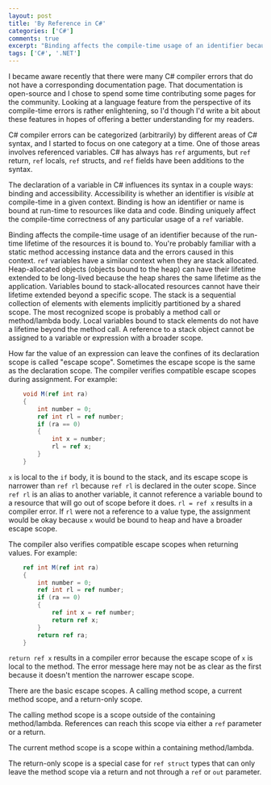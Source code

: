 ```yaml
---
layout: post
title: 'By Reference in C#'
categories: ['C#']
comments: true
excerpt: "Binding affects the compile-time usage of an identifier because of the run-time lifetime of the resources it is bound to."
tags: ['C#', '.NET']
---
```

I became aware recently that there were many C# compiler errors that do not have a corresponding documentation page.  That documentation is open-source and I chose to spend some time contributing some pages for the community. Looking at a language feature from the perspective of its compile-time errors is rather enlightening, so I'd though I'd write a bit about these features in hopes of offering a better understanding for my readers.

C# compiler errors can be categorized (arbitrarily) by different areas of C# syntax, and I started to focus on one category at a time.  One of those areas involves referenced variables.  C# has always has `ref` arguments, but `ref` return, `ref` locals, `ref` structs, and `ref` fields have been additions to the syntax.

The declaration of a variable in C# influences its syntax in a couple ways: binding and accessibility.  Accessibility is whether an identifier is _visible_ at compile-time in a given context.  Binding is how an identifier or name is bound at run-time to resources like data and code.  Binding uniquely affect the compile-time correctness of any particular usage of a `ref` variable.

Binding affects the compile-time usage of an identifier because of the run-time lifetime of the resources it is bound to. You're probably familiar with a static method accessing instance data and the errors caused in this context. `ref` variables have a similar context when they are stack allocated. Heap-allocated objects (objects bound to the heap) can have their lifetime extended to be long-lived because the heap shares the same lifetime as the application. Variables bound to stack-allocated resources cannot have their lifetime extended beyond a specific scope. The stack is a sequential collection of elements with elements implicitly partitioned by a shared scope. The most recognized scope is probably a method call or method/lambda body. Local variables bound to stack elements do not have a lifetime beyond the method call. A reference to a stack object cannot be assigned to a variable or expression with a broader scope.

How far the value of an expression can leave the confines of its declaration scope is called "escape scope".  Sometimes the escape scope is the same as the declaration scope.  The compiler verifies compatible escape scopes during assignment.  For example:

```csharp
    void M(ref int ra)
    {
        int number = 0;
        ref int rl = ref number;
        if (ra == 0)
        {
            int x = number;
            rl = ref x;
        }
    }
```

`x` is local to the `if` body, it is bound to the stack, and its escape scope is narrower than `ref rl` because `ref rl` is declared in the outer scope.  Since `ref rl` is an alias to another variable, it cannot reference a variable bound to a resource that will go out of scope before it does.  `rl = ref x` results in a compiler error.  If `rl` were not a reference to a value type, the assignment would be okay because `x` would be bound to heap and have a broader escape scope.

The compiler also verifies compatible escape scopes when returning values.  For example:

```csharp
    ref int M(ref int ra)
    {
        int number = 0;
        ref int rl = ref number;
        if (ra == 0)
        {
            ref int x = ref number;
            return ref x;
        }
        return ref ra;
    }
```

`return ref x` results in a compiler error because the escape scope of `x` is local to the method.  The error message here may not be as clear as the first because it doesn't mention the narrower escape scope.

There are the basic escape scopes.  A calling method scope, a current method scope, and a return-only scope.

The calling method scope is a scope outside of the containing method/lambda.  References can reach this scope via either a `ref` parameter or a return.

The current method scope is a scope within a containing method/lambda.

The return-only scope is a special case for `ref struct` types that can only leave the method scope via a return and not through a `ref` or `out` parameter.
